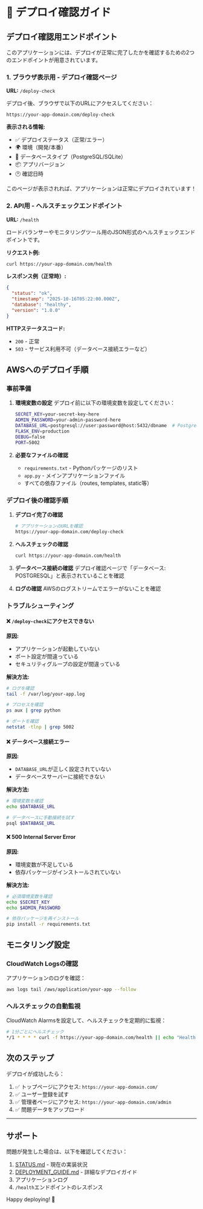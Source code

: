# 🚀 デプロイ確認ガイド

## デプロイ確認用エンドポイント

このアプリケーションには、デプロイが正常に完了したかを確認するための2つのエンドポイントが用意されています。

### 1. ブラウザ表示用 - デプロイ確認ページ

**URL:** `/deploy-check`

デプロイ後、ブラウザで以下のURLにアクセスしてください：

```
https://your-app-domain.com/deploy-check
```

**表示される情報:**
- ✅ デプロイステータス（正常/エラー）
- 🌍 環境（開発/本番）
- 💾 データベースタイプ（PostgreSQL/SQLite）
- 📦 アプリバージョン
- 🕐 確認日時

このページが表示されれば、アプリケーションは正常にデプロイされています！

### 2. API用 - ヘルスチェックエンドポイント

**URL:** `/health`

ロードバランサーやモニタリングツール用のJSON形式のヘルスチェックエンドポイントです。

**リクエスト例:**
```bash
curl https://your-app-domain.com/health
```

**レスポンス例（正常時）:**
```json
{
  "status": "ok",
  "timestamp": "2025-10-16T05:22:00.000Z",
  "database": "healthy",
  "version": "1.0.0"
}
```

**HTTPステータスコード:**
- `200` - 正常
- `503` - サービス利用不可（データベース接続エラーなど）

## AWSへのデプロイ手順

### 事前準備

1. **環境変数の設定**
   デプロイ前に以下の環境変数を設定してください：

   ```bash
   SECRET_KEY=your-secret-key-here
   ADMIN_PASSWORD=your-admin-password-here
   DATABASE_URL=postgresql://user:password@host:5432/dbname  # PostgreSQL使用時
   FLASK_ENV=production
   DEBUG=false
   PORT=5002
   ```

2. **必要なファイルの確認**
   - `requirements.txt` - Pythonパッケージのリスト
   - `app.py` - メインアプリケーションファイル
   - すべての依存ファイル（routes, templates, static等）

### デプロイ後の確認手順

1. **デプロイ完了の確認**
   ```bash
   # アプリケーションのURLを確認
   https://your-app-domain.com/deploy-check
   ```

2. **ヘルスチェックの確認**
   ```bash
   curl https://your-app-domain.com/health
   ```

3. **データベース接続の確認**
   デプロイ確認ページで「データベース: POSTGRESQL」と表示されていることを確認

4. **ログの確認**
   AWSのログストリームでエラーがないことを確認

### トラブルシューティング

#### ❌ `/deploy-check`にアクセスできない

**原因:**
- アプリケーションが起動していない
- ポート設定が間違っている
- セキュリティグループの設定が間違っている

**解決方法:**
```bash
# ログを確認
tail -f /var/log/your-app.log

# プロセスを確認
ps aux | grep python

# ポートを確認
netstat -tlnp | grep 5002
```

#### ❌ データベース接続エラー

**原因:**
- `DATABASE_URL`が正しく設定されていない
- データベースサーバーに接続できない

**解決方法:**
```bash
# 環境変数を確認
echo $DATABASE_URL

# データベースに手動接続を試す
psql $DATABASE_URL
```

#### ❌ 500 Internal Server Error

**原因:**
- 環境変数が不足している
- 依存パッケージがインストールされていない

**解決方法:**
```bash
# 必須環境変数を確認
echo $SECRET_KEY
echo $ADMIN_PASSWORD

# 依存パッケージを再インストール
pip install -r requirements.txt
```

## モニタリング設定

### CloudWatch Logsの確認

アプリケーションのログを確認：
```bash
aws logs tail /aws/application/your-app --follow
```

### ヘルスチェックの自動監視

CloudWatch Alarmsを設定して、ヘルスチェックを定期的に監視：

```bash
# 1分ごとにヘルスチェック
*/1 * * * * curl -f https://your-app-domain.com/health || echo "Health check failed"
```

## 次のステップ

デプロイが成功したら：

1. ✅ トップページにアクセス: `https://your-app-domain.com/`
2. ✅ ユーザー登録を試す
3. ✅ 管理者ページにアクセス: `https://your-app-domain.com/admin`
4. ✅ 問題データをアップロード

---

## サポート

問題が発生した場合は、以下を確認してください：

1. [STATUS.md](STATUS.md) - 現在の実装状況
2. [DEPLOYMENT_GUIDE.md](DEPLOYMENT_GUIDE.md) - 詳細なデプロイガイド
3. アプリケーションログ
4. `/health`エンドポイントのレスポンス

Happy deploying! 🎉
